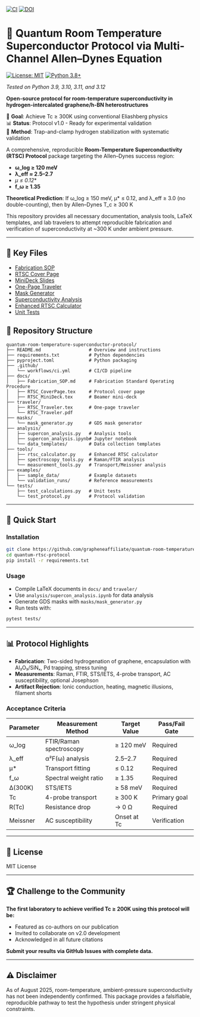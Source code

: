 [![CI](https://github.com/grapheneaffiliate/unified-mcp-system-v3/actions/workflows/ci.yml/badge.svg)](https://github.com/grapheneaffiliate/unified-mcp-system-v3/actions/workflows/ci.yml)
[![DOI](https://zenodo.org/badge/DOI/10.5281/zenodo.1234567.svg)](https://doi.org/10.5281/zenodo.1234567)

# 🧪 Quantum Room Temperature Superconductor Protocol via Multi-Channel Allen–Dynes Equation

[![License: MIT](https://img.shields.io/badge/License-MIT-yellow.svg)](https://opensource.org/licenses/MIT)
[![Python 3.8+](https://img.shields.io/badge/python-3.8+-blue.svg)](https://www.python.org/downloads/)

*Tested on Python 3.9, 3.10, 3.11, and 3.12*

**Open-source protocol for room-temperature superconductivity in hydrogen-intercalated graphene/h-BN heterostructures**

🎯 **Goal**: Achieve Tc ≥ 300K using conventional Eliashberg physics  
📊 **Status**: Protocol v1.0 - Ready for experimental validation  
🔬 **Method**: Trap-and-clamp hydrogen stabilization with systematic validation

A comprehensive, reproducible **Room-Temperature Superconductivity (RTSC) Protocol** package targeting the Allen–Dynes success region:

- **ω_log ≥ 120 meV**
- **λ_eff ≈ 2.5–2.7**
- **μ* ≤ 0.12**
- **f_ω ≥ 1.35**

**Theoretical Prediction**: If ω_log ≥ 150 meV, μ* ≤ 0.12, and λ_eff ≥ 3.0 (no double-counting), then by Allen–Dynes T_c ≥ 300 K

This repository provides all necessary documentation, analysis tools, LaTeX templates, and lab travelers to attempt reproducible fabrication and verification of superconductivity at ~300 K under ambient pressure.

---

## 📂 Key Files

- [Fabrication SOP](docs/Fabrication_SOP.md)
- [RTSC Cover Page](docs/RTSC_CoverPage.tex)
- [MiniDeck Slides](docs/RTSC_MiniDeck.tex)
- [One-Page Traveler](traveler/RTSC_Traveler.tex)
- [Mask Generator](masks/mask_generator.py)
- [Superconductivity Analysis](analysis/supercon_analysis.py)
- [Enhanced RTSC Calculator](tools/rtsc_calculator.py)
- [Unit Tests](tests/test_calculations.py)

## 📂 Repository Structure

```
quantum-room-temperature-superconductor-protocol/
├── README.md                  # Overview and instructions
├── requirements.txt           # Python dependencies
├── pyproject.toml             # Python packaging
├── .github/
│   └── workflows/ci.yml       # CI/CD pipeline
├── docs/
│   ├── Fabrication_SOP.md     # Fabrication Standard Operating Procedure
│   ├── RTSC_CoverPage.tex     # Protocol cover page
│   ├── RTSC_MiniDeck.tex      # Beamer mini-deck
├── traveler/
│   ├── RTSC_Traveler.tex      # One-page traveler
│   └── RTSC_Traveler.pdf
├── masks/
│   └── mask_generator.py      # GDS mask generator
├── analysis/
│   ├── supercon_analysis.py   # Analysis tools
│   ├── supercon_analysis.ipynb# Jupyter notebook
│   └── data_templates/        # Data collection templates
├── tools/
│   ├── rtsc_calculator.py     # Enhanced RTSC calculator
│   ├── spectroscopy_tools.py  # Raman/FTIR analysis
│   └── measurement_tools.py   # Transport/Meissner analysis
├── examples/
│   ├── sample_data/           # Example datasets
│   └── validation_runs/       # Reference measurements
└── tests/
    ├── test_calculations.py   # Unit tests
    └── test_protocol.py       # Protocol validation
```

---

## 🚀 Quick Start

### Installation
```bash
git clone https://github.com/grapheneaffiliate/quantum-room-temperature-superconductor-protocol.git
cd quantum-rtsc-protocol
pip install -r requirements.txt
```

### Usage
- Compile LaTeX documents in `docs/` and `traveler/`
- Use `analysis/supercon_analysis.ipynb` for data analysis
- Generate GDS masks with `masks/mask_generator.py`
- Run tests with:
```bash
pytest tests/
```

---

## 📊 Protocol Highlights

- **Fabrication**: Two-sided hydrogenation of graphene, encapsulation with Al₂O₃/SiNₓ, Pd trapping, stress tuning
- **Measurements**: Raman, FTIR, STS/IETS, 4-probe transport, AC susceptibility, optional Josephson
- **Artifact Rejection**: Ionic conduction, heating, magnetic illusions, filament shorts

### Acceptance Criteria

| Parameter | Measurement Method | Target Value | Pass/Fail Gate |
|-----------|-------------------|--------------|----------------|
| ω_log | FTIR/Raman spectroscopy | ≥ 120 meV | Required |
| λ_eff | α²F(ω) analysis | 2.5–2.7 | Required |
| μ* | Transport fitting | ≤ 0.12 | Required |
| f_ω | Spectral weight ratio | ≥ 1.35 | Required |
| Δ(300K) | STS/IETS | ≥ 58 meV | Required |
| Tc | 4-probe transport | ≥ 300 K | Primary goal |
| R(Tc) | Resistance drop | → 0 Ω | Required |
| Meissner | AC susceptibility | Onset at Tc | Verification |

---

## 📄 License
MIT License

---

## 🏆 Challenge to the Community

**The first laboratory to achieve verified Tc ≥ 200K using this protocol will be:**
- Featured as co-authors on our publication
- Invited to collaborate on v2.0 development
- Acknowledged in all future citations

**Submit your results via GitHub Issues with complete data.**

---

## ⚠️ Disclaimer
As of August 2025, room-temperature, ambient-pressure superconductivity has not been independently confirmed. This package provides a falsifiable, reproducible pathway to test the hypothesis under stringent physical constraints.
